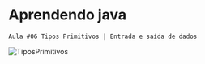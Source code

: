 # Aprendendo java
```
Aula #06 Tipos Primitivos | Entrada e saída de dados

```

![TiposPrimitivos](https://github.com/leoalves100/java/blob/master/TiposPrimitivos.jpg "Tipos Primitivos")
